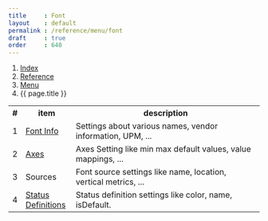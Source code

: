 ```yaml
---
title     : Font
layout    : default
permalink : /reference/menu/font
draft     : true
order     : 640
---
```


<nav aria-label="breadcrumb">
  <ol class="breadcrumb small">
    <li class="breadcrumb-item"><a href="{{ site.url }}">Index</a></li>
    <li class="breadcrumb-item"><a href="{{ site.url }}/reference">Reference</a></li>
    <li class="breadcrumb-item"><a href="{{ site.url }}/reference/menu">Menu</a></li>
    <li class="breadcrumb-item active" aria-current="page">{{ page.title }}</li>
  </ol>
</nav>

<table class='table table-hover'>
<tr>
<th width='5%'>#</th>
<th width='20%'>item</th>
<th width='75%'>description</th>
</tr>
<tr>
<td>1</td>
<td><a href='{{ site.url }}/reference/menu/font/font-info'>Font Info</a></td>
<td>Settings about various names, vendor information, UPM, ...</td>
</tr>
<tr>
<td>2</td>
<td><a href='{{ site.url }}/reference/menu/font/axes'>Axes</a></td>
<td>Axes Setting like min max default values, value mappings, ...</td>
</tr>
<tr>
<td>3</td>
<td>Sources</td>
<td>Font source settings like name, location, vertical metrics, ...</td>
</tr>
<tr>
<td>4</td>
<td><a href='{{ site.url }}/reference/menu/font/status-colors'>Status Definitions</a></td>
<td>Status definition settings like color, name, isDefault.</td>
</tr>
</table>
